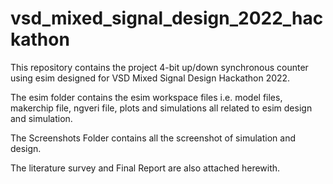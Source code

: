 # vsd_mixed_signal_design_2022_hackathon

This repository contains the project 4-bit up/down synchronous counter using esim designed for VSD Mixed Signal Design Hackathon 2022.

The esim folder contains the esim workspace files i.e. model files, makerchip file, ngveri file, plots and simulations 
all related to esim design and simulation.

The Screenshots Folder contains all the screenshot of simulation and design.

The literature survey and Final Report are also attached herewith.
